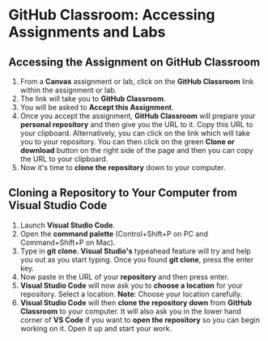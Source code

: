 # GitHub Classroom: Accessing Assignments and Labs

## Accessing the Assignment on GitHub Classroom
1. From a **Canvas** assignment or lab, click on the **GitHub Classroom** link within the assignment or lab.
2. The link will take you to **GitHub Classroom**.
3. You will be asked to **Accept this Assignment**.
4. Once you accept the assignment, **GitHub Classroom** will prepare your **personal repository** and then give you the URL to it. Copy this URL to your clipboard. Alternatively, you can click on the link which will take you to your repository. You can then click on the green **Clone or download** button on the right side of the page and then you can copy the URL to your clipboard.
5. Now it's time to **clone the repository** down to your computer.

## Cloning a Repository to Your Computer from Visual Studio Code

1. Launch **Visual Studio Code**.
2. Open the **command palette** (Control+Shift+P on PC and Command+Shift+P on Mac).
3. Type in **git clone. Visual Studio's** typeahead feature will try and help you out as you start typing. Once you found **git clone**, press the enter key.
4. Now paste in the URL of your **repository** and then press enter.
5. **Visual Studio Code** will now ask you to **choose a location** for your repository. Select a location. **Note**: Choose your location carefully.
6. **Visual Studio Code** will then **clone the repository down** from **GitHub Classroom** to your computer. It will also ask you in the lower hand corner of **VS Code** if you want to **open the repository** so you can begin working on it. Open it up and start your work.